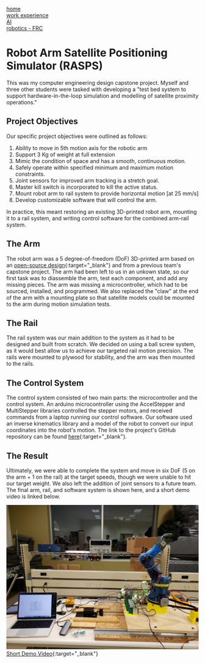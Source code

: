 [home](README.md)  
[work experience](wkexp.md)  
[AI](ai.md)   
[robotics - FRC](robotics.md)

# Robot Arm Satellite Positioning Simulator (RASPS)

This was my computer engineering design capstone project. Myself and three other students were tasked with developing a "test bed system to support hardware-in-the-loop simulation and modelling of satellite proximity operations." 

## Project Objectives  
Our specific project objectives were outlined as follows:
1.	Ability to move in 5th motion axis for the robotic arm
2.	Support 3 Kg of weight at full extension
3.	Mimic the condition of space and has a smooth, continuous motion.
4.	Safely operate within specified minimum and maximum motion constraints.
5.	Joint sensors for improved arm tracking is a stretch goal.
6.	Master kill switch is incorporated to kill the active status.
7.	Mount robot arm to rail system to provide horizontal motion [at 25 mm/s]
8.	Develop customizable software that will control the arm.

In practice, this meant restoring an existing 3D-printed robot arm, mounting it to a rail system, and writing control software for the combined arm-rail system.

## The Arm

The robot arm was a 5 degree-of-freedom (DoF) 3D-printed arm based on an [open-source design](https://www.bcn3d.com/bcn3d-moveo-the-future-of-learning-robotic-arm/){:target="_blank"} and from a previous team's capstone project. The arm had been left to us in an unkown state, so our first task was to diassemble the arm, test each component, and add any missing pieces. The arm was missing a microcontroller, which had to be sourced, installed, and programmed. We also replaced the "claw" at the end of the arm with a mounting plate so that satellite models could be mounted to the arm during motion simulation tests. 

## The Rail

The rail system was our main addition to the system as it had to be designed and built from scratch. We decided on using a ball screw system, as it would best allow us to achieve our targeted rail motion precision. The rails were mounted to plywood for stability, and the arm was then mounted to the rails. 

## The Control System

The control system consisted of two main parts: the microcontroller and the control system. An arduino microcontroller using the AccelStepper and MultiStepper libraries controlled the stepper motors, and received commands from a laptop running our control software. Our software used an inverse kinematics library and a model of the robot to convert our input coordinates into the robot's motion. The link to the project's GitHub repository can be found [here](https://github.com/ECE492-RASPSP1/RASPSP1/){:target="_blank"}.

## The Result
Ultimately, we were able to complete the system and move in six DoF (5 on the arm + 1 on the rail) at the target speeds, though we were unable to hit our target weight. We also left the addition of joint sensors to a future team. The final arm, rail, and software system is shown here, and a short demo video is linked below.

![](capstone.jpg)
[Short Demo Video](capstone_demo.MP4){:target="_blank"}